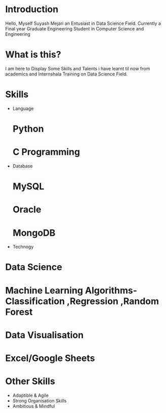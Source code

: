 # Introduction

Hello, Myself Suyash Mejari an Entusiast in Data Science Field.
Currently a Final year Graduate Engineering Student in Computer Science and Engineering

# What is this?
I am here to Display Some Skills and Talents i have learnt til now from academics and Internshala Training on Data Science Field.

# Skills
* Language
  # Python
  # C Programming
* Database
  # MySQL
  # Oracle
  # MongoDB
  
* Technogy
# Data Science
# Machine Learning Algorithms- Classification ,Regression ,Random Forest
# Data Visualisation
# Excel/Google Sheets

# Other Skills

* Adaptible & Agile
* Strong Organisation Skills
* Ambitious & Mindful
